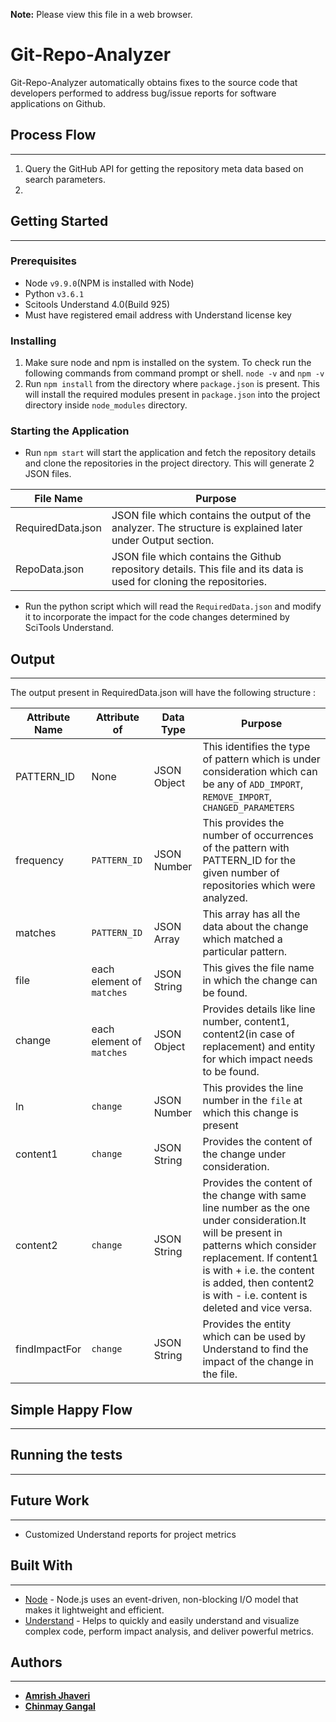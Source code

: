 **Note:**	Please view this file in a web browser.

# Git-Repo-Analyzer

Git-Repo-Analyzer automatically obtains fixes to the source code that developers performed to address bug/issue reports for software applications on Github.

## Process Flow
----------
1. Query the GitHub API for getting the repository meta data based on search parameters. 
2. 

## Getting Started

----------

### Prerequisites

- Node `v9.9.0`(NPM is installed with Node)
- Python `v3.6.1`
- Scitools Understand 4.0(Build 925)
- Must have registered email address with Understand license key

### Installing

1. Make sure node and npm is installed on the system. To check run the following commands from command prompt or shell.
	`node -v` and `npm -v`
2. Run `npm install` from the directory where `package.json` is present.
This will install the required modules present in `package.json` into the project directory inside `node_modules` directory.

### Starting the Application
- Run `npm start` will start the application and fetch the repository details and clone the repositories in the project directory. This will generate 2 JSON files.
	
File Name|Purpose
--|--
RequiredData.json|JSON file which contains the output of the analyzer. The structure is explained later under Output section.
RepoData.json|JSON file which contains the Github repository details. This file and its data is used for cloning the repositories.


- Run the python script which will read the `RequiredData.json` and modify it to incorporate the impact for the code changes determined by SciTools Understand.


## Output

----------
The output present in RequiredData.json will have the following structure :

Attribute Name|Attribute of|Data Type|Purpose
--|--|--|--
PATTERN_ID|None|JSON Object|This identifies the type of pattern which is under consideration which can be any of `ADD_IMPORT`, `REMOVE_IMPORT`, `CHANGED_PARAMETERS`
frequency|`PATTERN_ID`|JSON Number|This provides the number of occurrences of the pattern with PATTERN_ID for the given number of repositories which were analyzed.
matches|`PATTERN_ID`|JSON Array|This array has all the data about the change which matched a particular pattern.
file|each element of `matches`|JSON String|This gives the file name in which the change can be found.
change|each element of `matches`|JSON Object|Provides details like line number, content1, content2(in case of replacement) and entity for which impact needs to be found.
ln|`change`|JSON Number|This provides the line number in the `file` at which this change is present
content1|`change`|JSON String|Provides the content of the change under consideration.
content2|`change`|JSON String|Provides the content of the change with same line number as the one under consideration.It will be present in patterns which consider replacement. If content1 is with + i.e. the content is added, then content2 is with - i.e. content is deleted and vice versa.
findImpactFor|`change`|JSON String | Provides the entity which can be used by Understand to find the impact of the change in the file.

## Simple Happy Flow

----------


## Running the tests

----------


## Future Work

----------
- Customized Understand reports for project metrics


## Built With

----------

* [Node](https://nodejs.org/en/) - Node.js uses an event-driven, non-blocking I/O model that makes it lightweight and efficient.
* [Understand](https://scitools.com/static-analysis-tool/) -  Helps to quickly and easily understand and visualize complex code, perform impact analysis, and deliver powerful metrics.

## Authors

----------

* [**Amrish Jhaveri**](https://github.com/AmrishJhaveri)
* [**Chinmay Gangal**](https://github.com/chinmay2312)